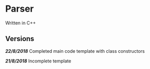 # **Parser**

Written in C++

## Versions
***22/8/2018*** Completed main code template with class constructors

***21/8/2018*** Incomplete template
